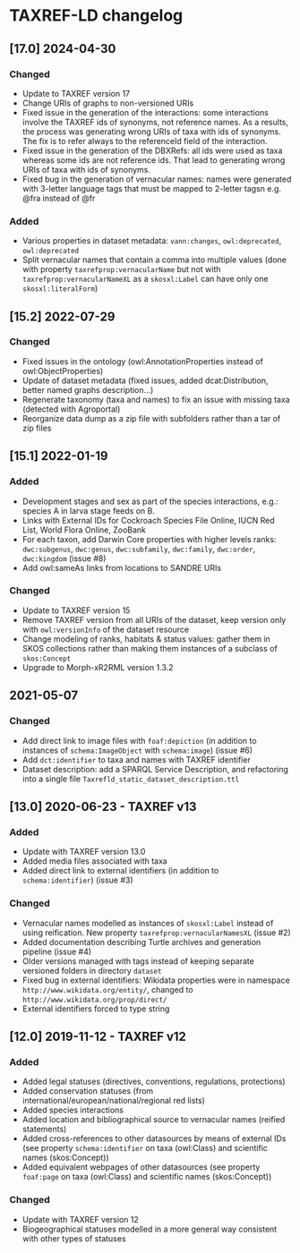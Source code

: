 # TAXREF-LD changelog


## [17.0] 2024-04-30

### Changed
- Update to TAXREF version 17
- Change URIs of graphs to non-versioned URIs
- Fixed issue in the generation of the interactions: some interactions involve the TAXREF ids of synonyms, not reference names. As a results, the process was generating wrong URIs of taxa with ids of synonyms. The fix is to refer always to the referenceId field of the interaction.
- Fixed issue in the generation of the DBXRefs: all ids were used as taxa whereas some ids are not reference ids. That lead to generating wrong URIs of taxa with ids of synonyms.
- Fixed bug in the generation of vernacular names: names were generated with 3-letter language tags that must be mapped to 2-letter tagsn e.g. @fra instead of @fr

### Added
- Various properties in dataset metadata: `vann:changes`, `owl:deprecated`, `owl:deprecated`
- Split vernacular names that contain a comma into multiple values (done with property `taxrefprop:vernacularName` but not with `taxrefprop:vernacularNameXL` as a `skosxl:Label` can have only one `skosxl:literalForm`)



## [15.2] 2022-07-29

### Changed
- Fixed issues in the ontology (owl:AnnotationProperties instead of owl:ObjectProperties)
- Update of dataset metadata (fixed issues, added dcat:Distribution, better named graphs description...)
- Regenerate taxonomy (taxa and names) to fix an issue with missing taxa (detected with Agroportal)
- Reorganize data dump as a zip file with subfolders rather than a tar of zip files


## [15.1] 2022-01-19

### Added
- Development stages and sex as part of the species interactions, e.g.: species A in larva stage feeds on B.
- Links with External IDs for Cockroach Species File Online, IUCN Red List, World Flora Online, ZooBank
- For each taxon, add Darwin Core properties with higher levels ranks: `dwc:subgenus`, `dwc:genus`, `dwc:subfamily`, `dwc:family`, `dwc:order`, `dwc:kingdom` (issue #8)
- Add owl:sameAs links from locations to SANDRE URIs

### Changed
- Update to TAXREF version 15
- Remove TAXREF version from all URIs of the dataset, keep version only with `owl:versionInfo` of the dataset resource
- Change modeling of ranks, habitats & status values: gather them in SKOS collections rather than making them instances of a subclass of `skos:Concept`
- Upgrade to Morph-xR2RML version 1.3.2



## 2021-05-07

### Changed
- Add direct link to image files with `foaf:depiction` (in addition to instances of `schema:ImageObject` with `schema:image`) (issue #6)
- Add `dct:identifier` to taxa and names with TAXREF identifier
- Dataset description: add a SPARQL Service Description, and refactoring into a single file `Taxrefld_static_dataset_description.ttl`


## [13.0] 2020-06-23 - TAXREF v13

### Added
- Update with TAXREF version 13.0
- Added media files associated with taxa
- Added direct link to external identifiers (in addition to `schema:identifier`) (issue #3)

### Changed
- Vernacular names modelled as instances of `skosxl:Label` instead of using reification. New property `taxrefprop:vernacularNamesXL` (issue #2)
- Added documentation describing Turtle archives and generation pipeline (issue #4)
- Older versions managed with tags instead of keeping separate versioned folders in directory `dataset`
- Fixed bug in external identifiers: Wikidata properties were in namespace `http://www.wikidata.org/entity/`, changed to `http://www.wikidata.org/prop/direct/`
- External identifiers forced to type string


## [12.0] 2019-11-12 - TAXREF v12

### Added
- Added legal statuses (directives, conventions, regulations, protections)
- Added conservation statuses (from international/european/national/regional red lists)
- Added species interactions
- Added location and bibliographical source to vernacular names (reified statements)
- Added cross-references to other datasources by means of external IDs (see property `schema:identifier` on taxa (owl:Class) and scientific names (skos:Concept))
- Added equivalent webpages of other datasources (see property `foaf:page` on taxa (owl:Class) and scientific names (skos:Concept))

### Changed
- Update with TAXREF version 12
- Biogeographical statuses modelled in a more general way consistent with other types of statuses

